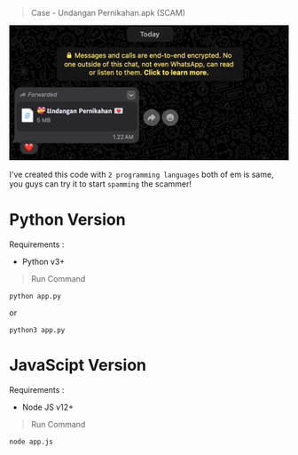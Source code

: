 > Case - Undangan Pernikahan.apk (SCAM)

![Undangan Pernikahan](images/undangan_pernikahan.jpeg)

I've created this code with `2 programming languages` both of em is same, you guys can try it to start `spamming` the scammer!

# Python Version
Requirements :
- Python v3+

> Run Command

```
python app.py
```

or

```
python3 app.py
```

# JavaScipt Version
Requirements :
- Node JS v12+

> Run Command

```
node app.js
```